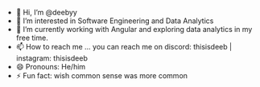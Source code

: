 - 👋 Hi, I’m @deebyy
- 👀 I’m interested in Software Engineering and Data Analytics
- 🌱 I’m currently working with Angular and exploring data analytics in my free time.
- 📫 How to reach me ... you can reach me on discord: thisisdeeb | instagram: thisisdeeb
- 😄 Pronouns: He/him
- ⚡ Fun fact: wish common sense was more common

<!---
deebyy/deebyy is a ✨ special ✨ repository because its `README.md` (this file) appears on your GitHub profile.
You can click the Preview link to take a look at your changes.
--->

